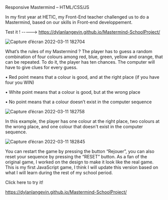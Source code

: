 Responsive Mastermind – HTML/CSS/JS

In my first year at HETIC, my Front-End teacher challenged us to do a Mastermind, based on our skills in Front-end developpement.

Test it ! -----> https://dylanlangevin.github.io/Mastermind-SchoolProject/

![Capture d’écran 2022-03-11 182704](https://user-images.githubusercontent.com/77147936/157917736-afe47fe0-3ac0-450c-9c6e-322c7c191760.png)







What’s the rules of my Mastermind ?
The player has to guess a random combination of four colours among red, blue, green, yellow and orange, that can be repeated. To do it, the player has ten chances. The computer will have to give clues for every guess.


•	Red point means that a colour is good, and at the right place (if you have four you WIN)


•	White point means that a colour is good, but at the wrong place


•	No point means that a colour doesn’t exist in the computer sequence




![Capture d’écran 2022-03-11 182758](https://user-images.githubusercontent.com/77147936/157917945-10c39a23-dc05-4a5a-accb-54a36d5f31f6.png)




In this example, the player has one colour at the right place, two colours at the wrong place, and one colour that doesn't exist in the computer sequence.


![Capture d’écran 2022-03-11 182845](https://user-images.githubusercontent.com/77147936/157918169-b4cdfcdc-acce-4d77-8a22-15c8110c892a.png)







You can restart the game by pressing the button “Rejouer”, you can also reset your sequence by pressing the “RESET” button. 
As a fan of the original game, I worked on the design to make it look like the real game. This is my first JavaScript game, I think I will update this version based on what I will learn during the rest of my school period.


Click here to try it!


https://dylanlangevin.github.io/Mastermind-SchoolProject/

